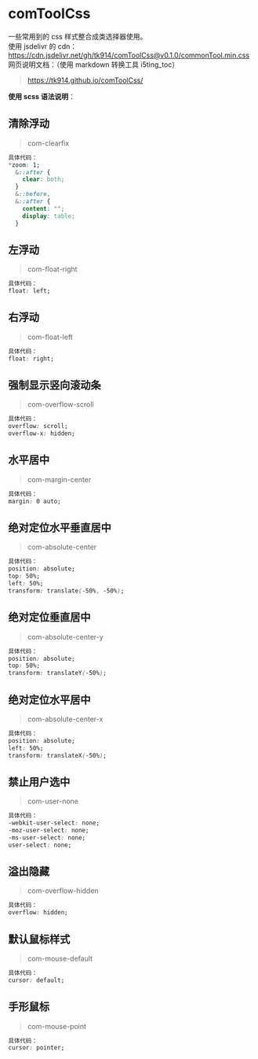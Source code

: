 # comToolCss

一些常用到的 css 样式整合成类选择器使用。  
使用 jsdelivr 的 cdn：
https://cdn.jsdelivr.net/gh/tk914/comToolCss@v0.1.0/commonTool.min.css  
网页说明文档：（使用 markdown 转换工具 i5ting_toc）

> https://tk914.github.io/comToolCss/

**使用 scss 语法说明**：

## 清除浮动

> com-clearfix

```css
具体代码：
*zoom: 1;
  &::after {
    clear: both;
  }
  &::before,
  &::after {
    content: "";
    display: table;
  }
```

## 左浮动

> com-float-right

```css
具体代码：
float: left;
```

## 右浮动

> com-float-left

```css
具体代码：
float: right;
```

## 强制显示竖向滚动条

> com-overflow-scroll

```css
具体代码：
overflow: scroll;
overflow-x: hidden;
```

## 水平居中

> com-margin-center

```css
具体代码：
margin: 0 auto;
```

## 绝对定位水平垂直居中

> com-absolute-center

```css
具体代码：
position: absolute;
top: 50%;
left: 50%;
transform: translate(-50%, -50%);
```

## 绝对定位垂直居中

> com-absolute-center-y

```css
具体代码：
position: absolute;
top: 50%;
transform: translateY(-50%);
```

## 绝对定位水平居中

> com-absolute-center-x

```css
具体代码：
position: absolute;
left: 50%;
transform: translateX(-50%);
```

## 禁止用户选中

> com-user-none

```css
具体代码：
-webkit-user-select: none;
-moz-user-select: none;
-ms-user-select: none;
user-select: none;
```

## 溢出隐藏

> com-overflow-hidden

```css
具体代码：
overflow: hidden;
```

## 默认鼠标样式

> com-mouse-default

```css
具体代码：
cursor: default;
```

## 手形鼠标

> com-mouse-point

```css
具体代码：
cursor: pointer;
```